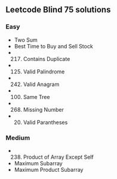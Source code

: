 ## Leetcode Blind 75 solutions

### Easy
* Two Sum
* Best Time to Buy and Sell Stock
* 217. Contains Duplicate 
* 125. Valid Palindrome
* 242. Valid Anagram
* 100. Same Tree
* 268. Missing Number
* 20. Valid Parantheses

### Medium
* 238. Product of Array Except Self
* Maximum Subarray
* Maximum Product Subarray
